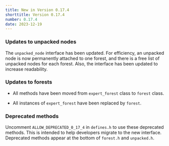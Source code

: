 ```yaml
---
title: New in Version 0.17.4
shorttitle: Version 0.17.4
number: 0.17.4
date: 2023-12-19
---
```


### Updates to unpacked nodes

The ```unpacked_node``` interface has been updated.
For efficiency, an unpacked node is now permanently attached to
one forest, and there is a free list of unpacked nodes for each forest.
Also, the interface has been updated to increase readability.


### Updates to forests

* All methods have been moved from ```expert_forest``` class
    to ```forest``` class.

* All instances of ```expert_forest``` have been replaced by ```forest```.


### Deprecated methods

Uncomment ```ALLOW_DEPRECATED_0_17_4``` in ```defines.h```
to use these deprecated methods.
This is intended to help developers migrate to the new interface.
Deprecated methods appear at the bottom of ```forest.h``` and ```unpacked.h```.


